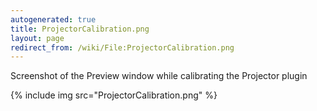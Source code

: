 ```yaml
---
autogenerated: true
title: ProjectorCalibration.png
layout: page
redirect_from: /wiki/File:ProjectorCalibration.png
---
```


Screenshot of the Preview window while calibrating the Projector plugin

{% include img src="ProjectorCalibration.png" %}

